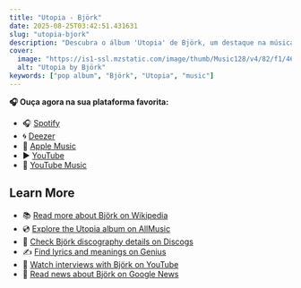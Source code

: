 ```yaml
---
title: "Utopia - Björk"
date: 2025-08-25T03:42:51.431631
slug: "utopia-bjork"
description: "Descubra o álbum 'Utopia' de Björk, um destaque na música pop."
cover:
  image: "https://is1-ssl.mzstatic.com/image/thumb/Music128/v4/82/f1/46/82f146f8-01d4-412c-5af1-e3228cf018a3/886446830414.jpg/500x500bb.jpg"
  alt: "Utopia by Björk"
keywords: ["pop album", "Björk", "Utopia", "music"]
---
```






**🎧 Ouça agora na sua plataforma favorita:**

- 🎧 [Spotify](https://open.spotify.com/search/Utopia%20Bj%C3%B6rk)
- 🌀 [Deezer](https://www.deezer.com/search/Utopia%20Bj%C3%B6rk)
- 🍎 [Apple Music](https://music.apple.com/search?term=Utopia%20Bj%C3%B6rk)
- ▶️ [YouTube](https://www.youtube.com/results?search_query=Utopia%20Bj%C3%B6rk)
- 🎵 [YouTube Music](https://music.youtube.com/search?q=Utopia%20Bj%C3%B6rk)

## Learn More

- 📚 [Read more about Björk on Wikipedia](https://en.wikipedia.org/wiki/Bj%C3%B6rk)
- 💿 [Explore the Utopia album on AllMusic](https://www.allmusic.com/search/albums/Utopia)
- 📀 [Check Björk discography details on Discogs](https://www.discogs.com/search/?q=Utopia+Bj%C3%B6rk&type=all)
- ✍️ [Find lyrics and meanings on Genius](https://genius.com/search?q=Utopia%20Bj%C3%B6rk)
- 🎤 [Watch interviews with Björk on YouTube](https://www.youtube.com/results?search_query=Björk+interview)
- 📰 [Read news about Björk on Google News](https://news.google.com/search?q=Björk)